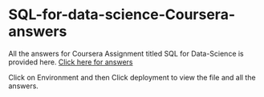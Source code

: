 # SQL-for-data-science-Coursera-answers
All the answers for Coursera Assignment titled SQL for Data-Science is provided here.
[Click here for answers](https://mayankpathak4513.github.io/SQL-for-data-science-Coursera-answers/)

Click on Environment and then Click deployment to view the file and all the answers.
